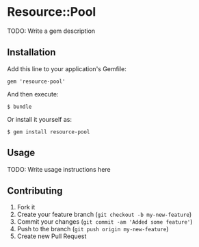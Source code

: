 # Resource::Pool

TODO: Write a gem description

## Installation

Add this line to your application's Gemfile:

    gem 'resource-pool'

And then execute:

    $ bundle

Or install it yourself as:

    $ gem install resource-pool

## Usage

TODO: Write usage instructions here

## Contributing

1. Fork it
2. Create your feature branch (`git checkout -b my-new-feature`)
3. Commit your changes (`git commit -am 'Added some feature'`)
4. Push to the branch (`git push origin my-new-feature`)
5. Create new Pull Request
